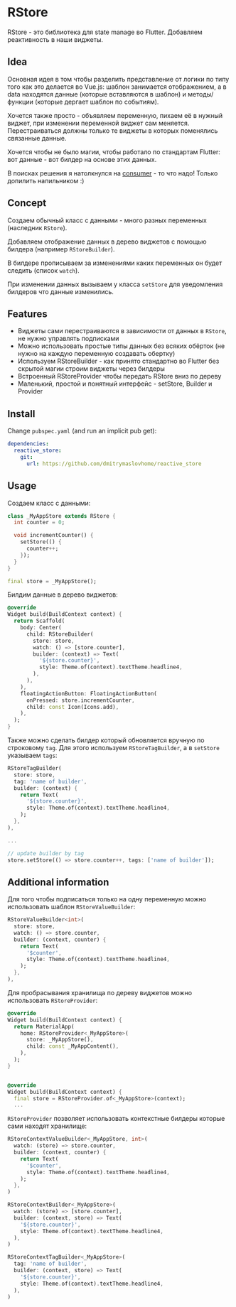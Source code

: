 # RStore

RStore - это библиотека для state manage во Flutter.
Добавляем реактивность в наши виджеты.

## Idea

Основная идея в том чтобы разделить представление от логики
по типу того как это делается во Vue.js: шаблон занимается отображением,
а в data находятся данные (которые вставляются в шаблон)
и методы/функции (которые дергает шаблон по событиям).

Хочется также просто - объявляем переменную, пихаем её в нужный
виджет, при изменении переменной виджет сам меняется.
Перестраиваться должны только те виджеты в которых поменялись
связанные данные.

Хочется чтобы не было магии, чтобы работало по стандартам Flutter:
вот данные - вот билдер на основе этих данных.

В поисках решения я натолкнулся на [consumer](https://pub.dev/packages/consumer) -
то что надо! Только допилить напильником :)

## Concept

Создаем обычный класс с данными - много разных переменных
(наследник `RStore`).

Добавляем отображение данных в дерево виджетов с помощью билдера
(например `RStoreBuilder`).

В билдере прописываем за изменениями каких переменных он будет следить
(список `watch`).

При изменении данных вызываем у класса `setStore` для уведомления билдеров
что данные изменились.

## Features

- Виджеты сами перестраиваются в зависимости от данных в `RStore`, не нужно управлять подписками
- Можно использовать простые типы данных без всяких обёрток (не нужно на каждую переменную создавать обертку)
- Используем RStoreBuilder - как принято стандартно во Flutter без скрытой магии строим виджеты через билдеры
- Встроенный RStoreProvider чтобы передать RStore вниз по дереву
- Маленький, простой и понятный интерфейс - setStore, Builder и Provider

## Install

Change `pubspec.yaml` (and run an implicit pub get):

```yaml
dependencies:
  reactive_store:
    git:
      url: https://github.com/dmitrymaslovhome/reactive_store
```

## Usage

Создаем класс с данными:

```dart
class _MyAppStore extends RStore {
  int counter = 0;

  void incrementCounter() {
    setStore(() {
      counter++;
    });
  }
}

final store = _MyAppStore();
```

Билдим данные в дерево виджетов:

```dart
@override
Widget build(BuildContext context) {
  return Scaffold(
    body: Center(
      child: RStoreBuilder(
        store: store,
        watch: () => [store.counter],
        builder: (context) => Text(
          '${store.counter}',
          style: Theme.of(context).textTheme.headline4,
        ),
      ),
    ),
    floatingActionButton: FloatingActionButton(
      onPressed: store.incrementCounter,
      child: const Icon(Icons.add),
    ),
  );
}
```

Также можно сделать билдер который обновляется вручную по строковому `tag`.
Для этого используем `RStoreTagBuilder`, а в `setStore` указываем `tags`:
```dart
RStoreTagBuilder(
  store: store,
  tag: 'name of builder',
  builder: (context) {
    return Text(
      '${store.counter}',
      style: Theme.of(context).textTheme.headline4,
    );
  },
),

...

// update builder by tag
store.setStore(() => store.counter++, tags: ['name of builder']);
```

## Additional information

Для того чтобы подписаться только на одну переменную можно использовать
шаблон `RStoreValueBuilder`:

```dart
RStoreValueBuilder<int>(
  store: store,
  watch: () => store.counter,
  builder: (context, counter) {
    return Text(
      '$counter',
      style: Theme.of(context).textTheme.headline4,
    );
  },
),
```

Для пробрасывания хранилища по дереву виджетов можно использовать
`RStoreProvider`:

```dart
@override
Widget build(BuildContext context) {
  return MaterialApp(
    home: RStoreProvider<_MyAppStore>(
      store: _MyAppStore(),
      child: const _MyAppContent(),
    ),
  );
}


@override
Widget build(BuildContext context) {
  final store = RStoreProvider.of<_MyAppStore>(context);
  ...
```

`RStoreProvider` позволяет использовать контекстные билдеры которые
сами находят хранилище:

```dart
RStoreContextValueBuilder<_MyAppStore, int>(
  watch: (store) => store.counter,
  builder: (context, counter) {
    return Text(
      '$counter',
      style: Theme.of(context).textTheme.headline4,
    );
  },
)

RStoreContextBuilder<_MyAppStore>(
  watch: (store) => [store.counter],
  builder: (context, store) => Text(
    '${store.counter}',
    style: Theme.of(context).textTheme.headline4,
  ),
)

RStoreContextTagBuilder<_MyAppStore>(
  tag: 'name of builder',
  builder: (context, store) => Text(
    '${store.counter}',
    style: Theme.of(context).textTheme.headline4,
  ),
)
```
